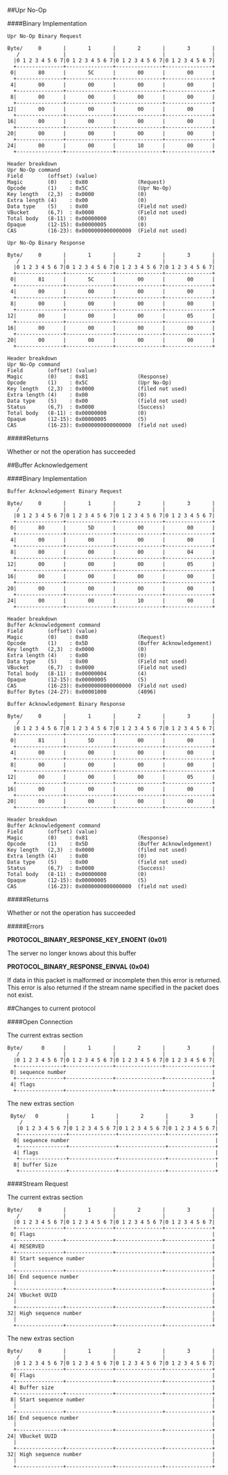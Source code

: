 
##Upr No-Op

####Binary Implementation

    Upr No-Op Binary Request

    Byte/     0       |       1       |       2       |       3       |
       /              |               |               |               |
      |0 1 2 3 4 5 6 7|0 1 2 3 4 5 6 7|0 1 2 3 4 5 6 7|0 1 2 3 4 5 6 7|
      +---------------+---------------+---------------+---------------+
     0|       80      |       5C      |       00      |       00      |
      +---------------+---------------+---------------+---------------+
     4|       00      |       00      |       00      |       00      |
      +---------------+---------------+---------------+---------------+
     8|       00      |       00      |       00      |       00      |
      +---------------+---------------+---------------+---------------+
    12|       00      |       00      |       00      |       00      |
      +---------------+---------------+---------------+---------------+
    16|       00      |       00      |       00      |       00      |
      +---------------+---------------+---------------+---------------+
    20|       00      |       00      |       00      |       00      |
      +---------------+---------------+---------------+---------------+
    24|       00      |       00      |       10      |       00      |
      +---------------+---------------+---------------+---------------+

    Header breakdown
    Upr No-Op command
    Field        (offset) (value)
    Magic        (0)    : 0x80                (Request)
    Opcode       (1)    : 0x5C                (Upr No-Op)
    Key length   (2,3)  : 0x0000              (0)
    Extra length (4)    : 0x00                (0)
    Data type    (5)    : 0x00                (Field not used)
    VBucket      (6,7)  : 0x0000              (Field not used)
    Total body   (8-11) : 0x00000000          (0)
    Opaque       (12-15): 0x00000005          (0)
    CAS          (16-23): 0x0000000000000000  (Field not used)

    Upr No-Op Binary Response

    Byte/     0       |       1       |       2       |       3       |
       /              |               |               |               |
      |0 1 2 3 4 5 6 7|0 1 2 3 4 5 6 7|0 1 2 3 4 5 6 7|0 1 2 3 4 5 6 7|
      +---------------+---------------+---------------+---------------+
     0|       81      |       5C      |       00      |       00      |
      +---------------+---------------+---------------+---------------+
     4|       00      |       00      |       00      |       00      |
      +---------------+---------------+---------------+---------------+
     8|       00      |       00      |       00      |       00      |
      +---------------+---------------+---------------+---------------+
    12|       00      |       00      |       00      |       05      |
      +---------------+---------------+---------------+---------------+
    16|       00      |       00      |       00      |       00      |
      +---------------+---------------+---------------+---------------+
    20|       00      |       00      |       00      |       00      |
      +---------------+---------------+---------------+---------------+

    Header breakdown
    Upr No-Op command
    Field        (offset) (value)
    Magic        (0)    : 0x81 	              (Response)
    Opcode       (1)    : 0x5C                (Upr No-Op)
    Key length   (2,3)  : 0x0000              (filed not used)
    Extra length (4)    : 0x00                (0)
    Data type    (5)    : 0x00                (field not used)
    Status       (6,7)  : 0x0000              (Success)
    Total body   (8-11) : 0x00000000          (0)
    Opaque       (12-15): 0x00000005          (5)
    CAS          (16-23): 0x0000000000000000  (field not used)

#####Returns

Whether or not the operation has succeeded


##Buffer Acknowledgement

####Binary Implementation

    Buffer Acknowledgement Binary Request

    Byte/     0       |       1       |       2       |       3       |
       /              |               |               |               |
      |0 1 2 3 4 5 6 7|0 1 2 3 4 5 6 7|0 1 2 3 4 5 6 7|0 1 2 3 4 5 6 7|
      +---------------+---------------+---------------+---------------+
     0|       80      |       5D      |       00      |       00      |
      +---------------+---------------+---------------+---------------+
     4|       00      |       00      |       00      |       00      |
      +---------------+---------------+---------------+---------------+
     8|       00      |       00      |       00      |       04      |
      +---------------+---------------+---------------+---------------+
    12|       00      |       00      |       00      |       05      |
      +---------------+---------------+---------------+---------------+
    16|       00      |       00      |       00      |       00      |
      +---------------+---------------+---------------+---------------+
    20|       00      |       00      |       00      |       00      |
      +---------------+---------------+---------------+---------------+
    24|       00      |       00      |       10      |       00      |
      +---------------+---------------+---------------+---------------+

    Header breakdown
    Buffer Acknowledgement command
    Field        (offset) (value)
    Magic        (0)    : 0x80                (Request)
    Opcode       (1)    : 0x5D                (Buffer Acknowledgement)
    Key length   (2,3)  : 0x0000              (0)
    Extra length (4)    : 0x00                (0)
    Data type    (5)    : 0x00                (Field not used)
    VBucket      (6,7)  : 0x0000              (Field not used)
    Total body   (8-11) : 0x00000004          (4)
    Opaque       (12-15): 0x00000005          (5)
    CAS          (16-23): 0x0000000000000000  (Field not used)
	Buffer Bytes (24-27): 0x00001000          (4096)

    Buffer Acknowledgement Binary Response

    Byte/     0       |       1       |       2       |       3       |
       /              |               |               |               |
      |0 1 2 3 4 5 6 7|0 1 2 3 4 5 6 7|0 1 2 3 4 5 6 7|0 1 2 3 4 5 6 7|
      +---------------+---------------+---------------+---------------+
     0|       81      |       5D      |       00      |       00      |
      +---------------+---------------+---------------+---------------+
     4|       00      |       00      |       00      |       00      |
      +---------------+---------------+---------------+---------------+
     8|       00      |       00      |       00      |       00      |
      +---------------+---------------+---------------+---------------+
    12|       00      |       00      |       00      |       05      |
      +---------------+---------------+---------------+---------------+
    16|       00      |       00      |       00      |       00      |
      +---------------+---------------+---------------+---------------+
    20|       00      |       00      |       00      |       00      |
      +---------------+---------------+---------------+---------------+

    Header breakdown
    Buffer Acknowledgement command
    Field        (offset) (value)
    Magic        (0)    : 0x81 	              (Response)
    Opcode       (1)    : 0x5D                (Buffer Acknowledgement)
    Key length   (2,3)  : 0x0000              (filed not used)
    Extra length (4)    : 0x00                (0)
    Data type    (5)    : 0x00                (field not used)
    Status       (6,7)  : 0x0000              (Success)
    Total body   (8-11) : 0x00000000          (0)
    Opaque       (12-15): 0x00000005          (5)
    CAS          (16-23): 0x0000000000000000  (field not used)

#####Returns

Whether or not the operation has succeeded

#####Errors

**PROTOCOL_BINARY_RESPONSE_KEY_ENOENT (0x01)**

The server no longer knows about this buffer

**PROTOCOL_BINARY_RESPONSE_EINVAL (0x04)**

If data in this packet is malformed or incomplete then this error is returned. This error is also returned if the stream name specified in the packet does not exist.



##Changes to current protocol

####Open Connection

The current extras section

    Byte/      0      |       1       |       2       |       3       |
       /              |               |               |               |
      |0 1 2 3 4 5 6 7|0 1 2 3 4 5 6 7|0 1 2 3 4 5 6 7|0 1 2 3 4 5 6 7|
      +---------------+---------------+---------------+---------------+
     0| sequence number                                               |
      +---------------+---------------+---------------+---------------+
     4| flags                                                         |
      +---------------+---------------+---------------+---------------+

The new extras section

     Byte/   0         |       1       |       2       |       3       |
        /              |               |               |               |
       |0 1 2 3 4 5 6 7|0 1 2 3 4 5 6 7|0 1 2 3 4 5 6 7|0 1 2 3 4 5 6 7|
       +---------------+---------------+---------------+---------------+
      0| sequence number                                               |
       +---------------+---------------+---------------+---------------+
      4| flags                                                         |
       +---------------+---------------+---------------+---------------+
      8| buffer Size                                                   |
       +---------------+---------------+---------------+---------------+

####Stream Request

The current extras section

    Byte/     0       |       1       |       2       |       3       |
       /              |               |               |               |
      |0 1 2 3 4 5 6 7|0 1 2 3 4 5 6 7|0 1 2 3 4 5 6 7|0 1 2 3 4 5 6 7|
      +---------------+---------------+---------------+---------------+
     0| Flags                                                         |
      +---------------+---------------+---------------+---------------+
     4| RESERVED                                                      |
      +---------------+---------------+---------------+---------------+
     8| Start sequence number                                         |
      |                                                               |
      +---------------+---------------+---------------+---------------+
    16| End sequence number                                           |
      |                                                               |
      +---------------+---------------+---------------+---------------+
    24| VBucket UUID                                                  |
      |                                                               |
      +---------------+---------------+---------------+---------------+
    32| High sequence number                                          |
      |                                                               |
      +---------------+---------------+---------------+---------------+

The new extras section

    Byte/     0       |       1       |       2       |       3       |
       /              |               |               |               |
      |0 1 2 3 4 5 6 7|0 1 2 3 4 5 6 7|0 1 2 3 4 5 6 7|0 1 2 3 4 5 6 7|
      +---------------+---------------+---------------+---------------+
     0| Flags                                                         |
      +---------------+---------------+---------------+---------------+
     4| Buffer size                                                   |
      +---------------+---------------+---------------+---------------+
     8| Start sequence number                                         |
      |                                                               |
      +---------------+---------------+---------------+---------------+
    16| End sequence number                                           |
      |                                                               |
      +---------------+---------------+---------------+---------------+
    24| VBucket UUID                                                  |
      |                                                               |
      +---------------+---------------+---------------+---------------+
    32| High sequence number                                          |
      |                                                               |
      +---------------+---------------+---------------+---------------+